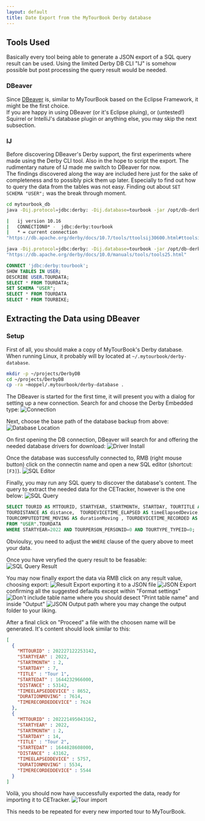 ```yaml
---
layout: default
title: Date Export from the MyTourBook Derby database
---
```


## Tools Used

Basically every tool being able to generate a JSON export of a SQL query result can be used. Using the limited Derby DB CLI "IJ" is somehow possible but post processing the query result would be needed.

### DBeaver

Since [DBeaver](https://dbeaver.io/) is, similar to MyTourBook based on the Eclipse Framework, it might be the first choice.  
If you are happy in using DBeaver (or it's Eclipse pluing), or (untested!) Squirrel or IntelliJ's database plugin or anything else, you may skip the next subsection.

### IJ

Before discovering DBeaver's Derby support, the first experiments where made using the Derby CLI tool. Also in the hope to script the export. The rudimentary nature of IJ made me switch to DBeaver for now.  
The findings discovered along the way are included here just for the sake of completeness and to possibly pick them up later. Especially to find out how to query the data from the tables was not easy. Finding out about `SET SCHEMA "USER";` was the break through moment.

```bash
cd mytourbook_db
java -Dij.protocol=jdbc:derby: -Dij.database=tourbook -jar /opt/db-derby-10.16.1.1-bin/lib/derbyrun.jar ij

|   ij version 10.16
|   CONNECTION0* -  jdbc:derby:tourbook
|   * = current connection
"https://db.apache.org/derby/docs/10.7/tools/ttoolsij30600.html#ttoolsij30600"

java -Dij.protocol=jdbc:derby: -Dij.database=tourbook -jar /opt/db-derby-10.16.1.1-bin/lib/derbyrun.jar xport.sql > exported.txt
"https://db.apache.org/derby/docs/10.0/manuals/tools/tools25.html"
```

```sql
CONNECT 'jdbc:derby:tourbook';
SHOW TABLES IN USER;
DESCRIBE USER.TOURDATA;
SELECT * FROM TOURDATA;
SET SCHEMA "USER";
SELECT * FROM TOURDATA
SELECT * FROM TOURBIKE;
```

## Extracting the Data using DBeaver

### Setup

First of all, you should make a copy of MyTourBook's Derby database. When running Linux, it probably will by located at `~/.mytourbook/derby-database`.

```bash
mkdir -p ~/projects/DerbyDB
cd ~/projects/DerbyDB
cp -ra ~moppel/.mytourbook/derby-database .
```

The DBeaver is started for the first time, it will present you with a dialog for setting up a new connection. Search for and choose the Derby Embedded type:
![Connection](./pictures/dbeaver_setup_01.png)

Next, choose the base path of the database backup from above:
![Database Location](./pictures/dbeaver_setup_02.png)

On first opening the DB connection, DBeaver will search for and offering the needed database drivers for download:
![Driver Install](pictures/dbeaver_setup_03.png)

Once the database was successfully connected to, RMB (right mouse button) click on the connectin name and open a new SQL editor (shortcut: `[F3]`).
![SQL Editor](pictures/dbeaver_setup_04.png)

Finally, you may run any SQL query to discover the database's content. The query to extract the needed data for the CETracker, however is the one below:
![SQL Query](pictures/dbeaver_sql_query_01.png)

```sql
SELECT TOURID AS MTTOURID, STARTYEAR, STARTMONTH, STARTDAY, TOURTITLE AS TITLE, TOURSTARTTIME AS startedAt,
TOURDISTANCE AS distance,  TOURDEVICETIME_ELAPSED AS timeElapsedDevice, 
TOURCOMPUTEDTIME_MOVING AS durationMoving , TOURDEVICETIME_RECORDED AS timeRecordedDevice
FROM "USER".TOURDATA
WHERE STARTYEAR=2022 AND TOURPERSON_PERSONID=0 AND TOURTYPE_TYPEID=0;
```

Obvioulsy, you need to adjust the `WHERE` clause of the query above to meet your data.

Once you have veryfied the query result to be feasable:
![SQL Query Result](pictures/dbeaver_query_result.png)

You may now finally export the data via RMB click on any result value, choosing export:
![Result Export](pictures/dbeaver_result_export_01.png)
exporting it to a JSON file
![JSON Export](pictures/dbeaver_result_export_02.png)
confirming all the suggested defaults except within "Format settings"
![Don't include table name](pictures/dbeaver_result_export_02a.png)
where you should desect "Print table name" and inside "Output"
![JSON Output path](pictures/dbeaver_result_export_03.png)
where you may change the output folder to your liking.

After a final click on "Proceed" a file with the choosen name will be generated. It's content should look similar to this:

```json
[
  {
    "MTTOURID" : 202227122253142,
    "STARTYEAR" : 2022,
    "STARTMONTH" : 2,
    "STARTDAY" : 7,
    "TITLE" : "Tour 1",
    "STARTEDAT" : 1644232966000,
    "DISTANCE" : 53142,
    "TIMEELAPSEDDEVICE" : 8652,
    "DURATIONMOVING" : 7614,
    "TIMERECORDEDDEVICE" : 7624
  },
  {
    "MTTOURID" : 202221495043162,
    "STARTYEAR" : 2022,
    "STARTMONTH" : 2,
    "STARTDAY" : 14,
    "TITLE" : "Tour 2",
    "STARTEDAT" : 1644828608000,
    "DISTANCE" : 43162,
    "TIMEELAPSEDDEVICE" : 5757,
    "DURATIONMOVING" : 5534,
    "TIMERECORDEDDEVICE" : 5544
  }
]
```

Voilà, you should now have successfully exported the data, ready for importing it to CETracker.
![Tour import](pictures/cetracker_tour_import.png)

This needs to be repeated for every new imported tour to MyTourBook.

